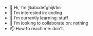 - 👋 Hi, I’m @abcdefghijk1m
- 👀 I’m interested in: coding
- 🌱 I’m currently learning: stuff
- 💞️ I’m looking to collaborate on: nothing
- 📫 How to reach me: don't.

<!---
abcdefghijk1m/abcdefghijk1m is a ✨ special ✨ repository because its `README.md` (this file) appears on your GitHub profile.
You can click the Preview link to take a look at your changes.
--->
